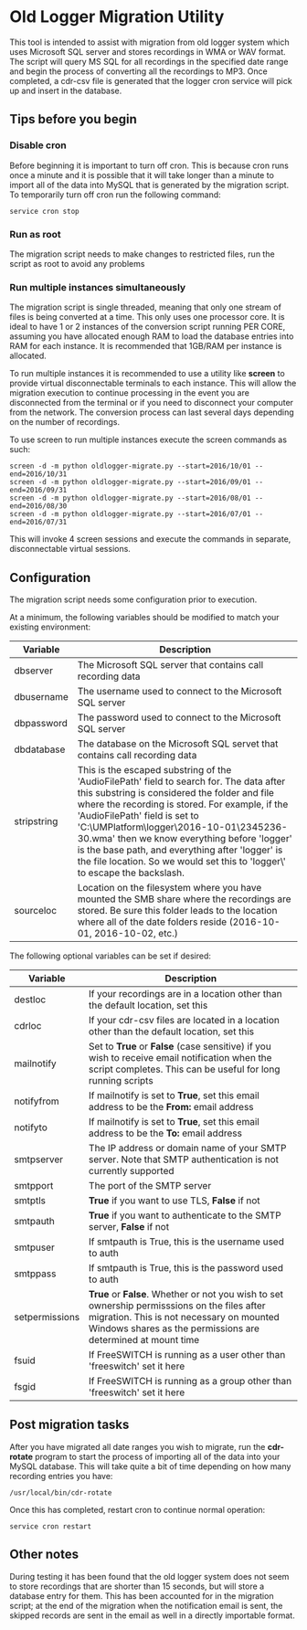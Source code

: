 # Old Logger Migration Utility

This tool is intended to assist with migration from old logger system which uses Microsoft SQL server and stores recordings in WMA or WAV format. The script will query MS SQL for all recordings in the specified date range and begin the process of converting all the recordings to MP3. Once completed, a cdr-csv file is generated that the logger cron service will pick up and insert in the database.

## Tips before you begin

### Disable cron

Before beginning it is important to turn off cron. This is because cron runs once a minute and it is possible that it will take longer than a minute to import all of the data into MySQL that is generated by the migration script. To temporarily turn off cron run the following command:

`service cron stop`

### Run as root

The migration script needs to make changes to restricted files, run the script as root to avoid any problems

### Run multiple instances simultaneously

The migration script is single threaded, meaning that only one stream of files is being converted at a time. This only uses one processor core. It is ideal to have 1 or 2 instances of the conversion script running PER CORE, assuming you have allocated enough RAM to load the database entries into RAM for each instance. It is recommended that 1GB/RAM per instance is allocated.

To run multiple instances it is recommended to use a utility like **screen** to provide virtual disconnectable terminals to each instance. This will allow the migration execution to continue processing in the event you are disconnected from the terminal or if you need to disconnect your computer from the network. The conversion process can last several days depending on the number of recordings.

To use screen to run multiple instances execute the screen commands as such:

    screen -d -m python oldlogger-migrate.py --start=2016/10/01 --end=2016/10/31
    screen -d -m python oldlogger-migrate.py --start=2016/09/01 --end=2016/09/31
    screen -d -m python oldlogger-migrate.py --start=2016/08/01 --end=2016/08/30
    screen -d -m python oldlogger-migrate.py --start=2016/07/01 --end=2016/07/31

This will invoke 4 screen sessions and execute the commands in separate, disconnectable virtual sessions. 

## Configuration

The migration script needs some configuration prior to execution.

At a minimum, the following variables should be modified to match your existing environment:

Variable | Description
--- | ---
dbserver | The Microsoft SQL server that contains call recording data
dbusername | The username used to connect to the Microsoft SQL server
dbpassword | The password used to connect to the Microsoft SQL server
dbdatabase | The database on the Microsoft SQL servet that contains call recording data
stripstring | This is the escaped substring of the 'AudioFilePath' field to search for. The data after this substring is considered the folder and file where the recording is stored. For example, if the 'AudioFilePath' field is set to 'C:\UMPlatform\logger\2016-10-01\2345236-30.wma' then we know everything before 'logger\' is the base path, and everything after 'logger\' is the file location. So we would set this to 'logger\\' to escape the backslash.
sourceloc | Location on the filesystem where you have mounted the SMB share where the recordings are stored. Be sure this folder leads to the location where all of the date folders reside (2016-10-01, 2016-10-02, etc.)

The following optional variables can be set if desired:

Variable | Description
--- | ---
destloc | If your recordings are in a location other than the default location, set this
cdrloc | If your cdr-csv files are located in a location other than the default location, set this
mailnotify | Set to **True** or **False** (case sensitive) if you wish to receive email notification when the script completes. This can be useful for long running scripts
notifyfrom | If mailnotify is set to **True**, set this email address to be the **From:** email address
notifyto | If mailnotify is set to **True**, set this email address to be the **To:** email address
smtpserver | The IP address or domain name of your SMTP server. Note that SMTP authentication is not currently supported
smtpport | The port of the SMTP server
smtptls | **True** if you want to use TLS, **False** if not
smtpauth | **True** if you want to authenticate to the SMTP server, **False** if not
smtpuser | If smtpauth is True, this is the username used to auth
smtppass | If smtpauth is True, this is the password used to auth
setpermissions | **True** or **False**. Whether or not you wish to set ownership permisssions on the files after migration. This is not necessary on mounted Windows shares as the permissions are determined at mount time
fsuid | If FreeSWITCH is running as a user other than 'freeswitch' set it here
fsgid | If FreeSWITCH is running as a group other than 'freeswitch' set it here

## Post migration tasks

After you have migrated all date ranges you wish to migrate, run the **cdr-rotate** program to start the process of importing all of the data into your MySQL database. This will take quite a bit of time depending on how many recording entries you have:

`/usr/local/bin/cdr-rotate`

Once this has completed, restart cron to continue normal operation:

`service cron restart`

## Other notes

During testing it has been found that the old logger system does not seem to store recordings that are shorter than 15 seconds, but will store a database entry for them. This has been accounted for in the migration script; at the end of the migration when the notification email is sent, the skipped records are sent in the email as well in a directly importable format.
